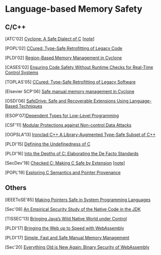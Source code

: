 # Language-based Memory Safety

## C/C++
[ATC'02] [Cyclone: A Safe Dialect of C](http://trevorjim.com/papers/usenix2002.pdf)
[[note](../notes/mem_safety/pl/2002-Cyclone-ATC02.md)]

[POPL'02] [CCured: Type-Safe Retrofitting of Legacy
Code](http://scottmcpeak.com/papers/ccured_popl02.pdf)

[PLDI'02] [Region-Based Memory Management in
Cyclone](https://www.cs.umd.edu/projects/cyclone/papers/cyclone-regions.pdf)

[CASES'02] [Ensuring Code Safety Without Runtime Checks for Real-Time Control
Systems](https://llvm.org/pubs/2002-08-08-CASES02-ControlC.pdf)

[TOPLAS'05] [CCured: Type-Safe Retrofitting of Legacy
Software](http://people.eecs.berkeley.edu/~necula/Papers/ccured_toplas.pdf)

[Elsevier SCP'06] [Safe manual memory management in
Cyclone](https://www.sciencedirect.com/science/article/pii/S0167642306000785)

[OSDI'06] [SafeDrive: Safe and Recoverable Extensions Using Language-Based
Techniques](https://www.usenix.org/legacy/event/osdi06/tech/full_papers/zhou/zhou.pdf)

[ESOP'07][Dependent Types for Low-Level Programming](https://people.eecs.berkeley.edu/~necula/Papers/deputy-esop07.pdf)

[CSF'11] [Modular Protections against Non-control Data
Attacks](https://www.cs.princeton.edu/~dpw/papers/yarra-csf11.pdf)

[OOPSLA'13] [Ironclad C++ A Library-Augmented Type-Safe Subset of
C++](https://dl.acm.org/doi/abs/10.1145/2544173.2509550)

[PLDI'15] [Defining the Undefinedness of
C](http://fsl.cs.illinois.edu/FSL/papers/2015/hathhorn-ellison-rosu-2015-pldi/hathhorn-ellison-rosu-2015-pldi-public.pdf)

[PLDI'16] [Into the Depths of C: Elaborating the De Facto
Standards](https://www.cl.cam.ac.uk/research/security/ctsrd/pdfs/201606-pldi2016-clanguage.pdf)

[SecDev'18] [Checked C: Making C Safe by
Extension](https://www.microsoft.com/en-us/research/uploads/prod/2018/09/checkedc-secdev2018-preprint.pdf)
[[note](../notes/mem_safety/pl/2018-CheckedC-SecDev18.md)]

[POPL'19] [Exploring C Semantics and Pointer
Provenance](https://www.cl.cam.ac.uk/~km569/exploring_provenance.pdf)

## Others
[IEEEToSE'85] [Making Pointers Safe in System Programming
Languages](https://ieeexplore.ieee.org/document/1701901)

[Sec'08] [An Empirical Security Study of the Native Code in the
JDK](https://www.usenix.org/legacy/event/sec08/tech/full_papers/tan_g/tan_g.pdf)

[TISSEC'13] [Bringing Java’s Wild Native World under
Control](https://dl.acm.org/doi/10.1145/2535505)

[PLDI'17] [Bringing the Web up to Speed with
WebAssembly](https://dl.acm.org/doi/10.1145/3062341.3062363)

[PLDI'17] [Simple, Fast and Safe Manual Memory
Management](https://www.microsoft.com/en-us/research/wp-content/uploads/2017/03/kedia2017mem.pdf)

[Sec'20] [Everything Old is New Again: Binary Security of
WebAssembly](https://www.usenix.org/conference/usenixsecurity20/presentation/lehmann)
